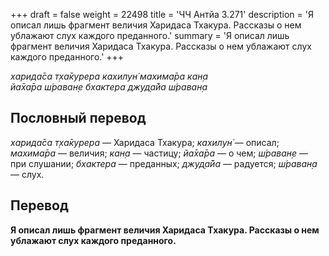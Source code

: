 +++
draft = false
weight = 22498
title = 'ЧЧ Антйа 3.271'
description = 'Я описал лишь фрагмент величия Харидаса Тхакура. Рассказы о нем ублажают слух каждого преданного.'
summary = 'Я описал лишь фрагмент величия Харидаса Тхакура. Рассказы о нем ублажают слух каждого преданного.'
+++

_харида̄са т̣ха̄курера кахилун̇ махима̄ра кан̣а  
йа̄ха̄ра ш́раван̣е бхактера джуд̣а̄йа ш́раван̣а_

## Пословный перевод

_харида̄са_ _т̣ха̄курера_ — Харидаса Тхакура; _кахилун̇_ — описал; _махима̄ра_ — величия; _кан̣а_ — частицу; _йа̄ха̄ра_ — о чем; _ш́раван̣е_ — при слушании; _бхактера_ — преданных; _джуд̣а̄йа_ — радуется; _ш́раван̣а_ — слух.

## Перевод

**Я описал лишь фрагмент величия Харидаса Тхакура. Рассказы о нем ублажают слух каждого преданного.**
